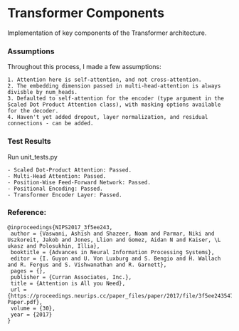 # Transformer Components
Implementation of key components of the Transformer architecture.

### Assumptions
Throughout this process, I made a few assumptions:
```
1. Attention here is self-attention, and not cross-attention.
2. The embedding dimension passed in multi-head-attention is always divisble by num_heads.
3. Defaulted to self-attention for the encoder (type argument in the Scaled Dot Product Attention class), with masking options available for the decoder.
4. Haven't yet added dropout, layer normalization, and residual connections - can be added.
```

### Test Results
Run unit_tests.py
```
- Scaled Dot-Product Attention: Passed.
- Multi-Head Attention: Passed.
- Position-Wise Feed-Forward Network: Passed.
- Positional Encoding: Passed.
- Transformer Encoder Layer: Passed.
```

### Reference:
```
@inproceedings{NIPS2017_3f5ee243,
 author = {Vaswani, Ashish and Shazeer, Noam and Parmar, Niki and Uszkoreit, Jakob and Jones, Llion and Gomez, Aidan N and Kaiser, \L ukasz and Polosukhin, Illia},
 booktitle = {Advances in Neural Information Processing Systems},
 editor = {I. Guyon and U. Von Luxburg and S. Bengio and H. Wallach and R. Fergus and S. Vishwanathan and R. Garnett},
 pages = {},
 publisher = {Curran Associates, Inc.},
 title = {Attention is All you Need},
 url = {https://proceedings.neurips.cc/paper_files/paper/2017/file/3f5ee243547dee91fbd053c1c4a845aa-Paper.pdf},
 volume = {30},
 year = {2017}
}
```